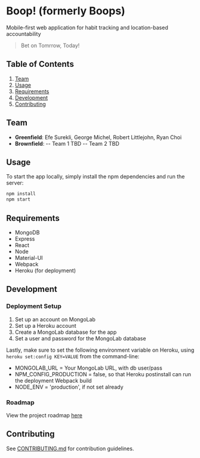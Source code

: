 # Boop! (formerly Boops)
Mobile-first web application for habit tracking and location-based accountability

> Bet on Tomrrow, Today!

## Table of Contents

1. [Team](#Team)
1. [Usage](#Usage)
1. [Requirements](#Requirements)
1. [Development](#Development)
1. [Contributing](#contributing)

## Team
  - __Greenfield__: Efe Surekli, George Michel, Robert Littlejohn, Ryan Choi
  - __Brownfield__:
  -- Team 1 TBD
    -- Team 2 TBD

## Usage

To start the app locally, simply install the  npm dependencies and run the server:

```sh
npm install
npm start
```
## Requirements
- MongoDB
- Express
- React
- Node
- Material-UI
- Webpack
- Heroku (for deployment)

## Development

### Deployment Setup
1. Set up an account on MongoLab
2. Set up a Heroku account
3. Create a MongoLab database for the app
4. Set a user and password for the MongoLab database

Lastly, make sure to set the following environment variable on Heroku, using `heroku set:config KEY=VALUE` from the command-line:

- MONGOLAB_URL = Your MongoLab URL, with db user/pass
- NPM_CONFIG_PRODUCTION = false, so that Heroku postinstall can run the deployment Webpack build
- NODE_ENV = 'production', if not set already


### Roadmap

View the project roadmap [here](https://github.com/CellularAnathema/boops)


## Contributing

See [CONTRIBUTING.md](CONTRIBUTING.md) for contribution guidelines.
